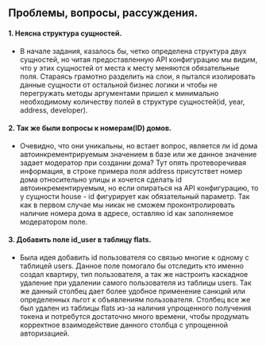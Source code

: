 ## Проблемы, вопросы, рассуждения.
#### 1. Неясна структура сущностей. 
- В начале задания, казалось бы, четко определена структура двух сущностей, но читая предоставленную API конфигурацию мы видим, что у этих сущностей от места к месту меняются обязательные поля. Стараясь грамотно разделить на слои, я пытался изолировать данные сущности от остальной бизнес логики и чтобы не перегружать методы аргументами пришел к минимально необходимому количеству полей в структуре сущностей(id, year, address, developer).

#### 2. Так же были вопросы к номерам(ID) домов. 
- Очевидно, что они уникальны, но встает вопрос, является ли id дома автоинкрементрируемым значением в базе или же данное значение задает модератор при создании дома? Тут опять протеворечивая информация, в строке примера поля address присутствет номер дома относительно улицы и хочется сделать id автоинкрементируемым, но если опираться на API конфигурацию, то у сущности house - id фигурирует как обязательный параметр. Так как в первом случае мы никак не сможем проконтролировать наличие номера дома в адресе, оставляю id как заполняемое модератором поле.

#### 3. Добавить поле id_user в таблицу flats.
- Была идея добавить id пользователя со связью многие к одному с таблицей users. Данное поле помогало бы отследить кто именно создал квартиру, тип пользователя, а так же настроить каскадное удаление при удалении самого пользователя из таблицы users. Так же данный столбец дает более удобное применение санкций или определенных льгот к объявлениям пользователя. Столбец все же был удален из таблицы flats из-за наличия упрощенного получения токена и потребутся достаточно много времени, чтобы продумать корректное взаимодействие данного столбца с упрощенной авторизацией.